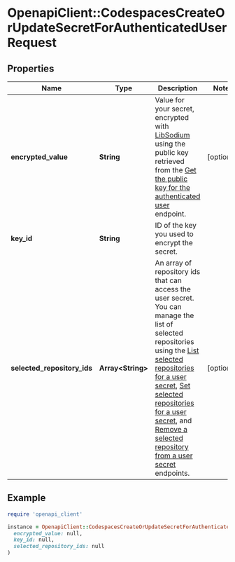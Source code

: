 # OpenapiClient::CodespacesCreateOrUpdateSecretForAuthenticatedUserRequest

## Properties

| Name | Type | Description | Notes |
| ---- | ---- | ----------- | ----- |
| **encrypted_value** | **String** | Value for your secret, encrypted with [LibSodium](https://libsodium.gitbook.io/doc/bindings_for_other_languages) using the public key retrieved from the [Get the public key for the authenticated user](https://docs.github.com/rest/reference/codespaces#get-the-public-key-for-the-authenticated-user) endpoint. | [optional] |
| **key_id** | **String** | ID of the key you used to encrypt the secret. |  |
| **selected_repository_ids** | **Array&lt;String&gt;** | An array of repository ids that can access the user secret. You can manage the list of selected repositories using the [List selected repositories for a user secret](https://docs.github.com/rest/reference/codespaces#list-selected-repositories-for-a-user-secret), [Set selected repositories for a user secret](https://docs.github.com/rest/reference/codespaces#set-selected-repositories-for-a-user-secret), and [Remove a selected repository from a user secret](https://docs.github.com/rest/reference/codespaces#remove-a-selected-repository-from-a-user-secret) endpoints. | [optional] |

## Example

```ruby
require 'openapi_client'

instance = OpenapiClient::CodespacesCreateOrUpdateSecretForAuthenticatedUserRequest.new(
  encrypted_value: null,
  key_id: null,
  selected_repository_ids: null
)
```

